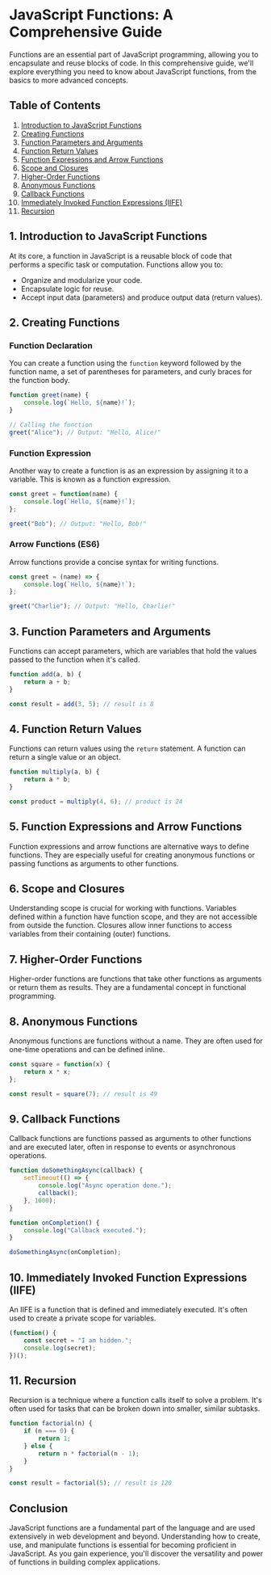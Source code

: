 # JavaScript Functions: A Comprehensive Guide

Functions are an essential part of JavaScript programming, allowing you to encapsulate and reuse blocks of code. In this comprehensive guide, we'll explore everything you need to know about JavaScript functions, from the basics to more advanced concepts.

## Table of Contents
1. [Introduction to JavaScript Functions](#introduction-to-javascript-functions)
2. [Creating Functions](#creating-functions)
3. [Function Parameters and Arguments](#function-parameters-and-arguments)
4. [Function Return Values](#function-return-values)
5. [Function Expressions and Arrow Functions](#function-expressions-and-arrow-functions)
6. [Scope and Closures](#scope-and-closures)
7. [Higher-Order Functions](#higher-order-functions)
8. [Anonymous Functions](#anonymous-functions)
9. [Callback Functions](#callback-functions)
10. [Immediately Invoked Function Expressions (IIFE)](#immediately-invoked-function-expressions-iife)
11. [Recursion](#recursion)

## 1. Introduction to JavaScript Functions

At its core, a function in JavaScript is a reusable block of code that performs a specific task or computation. Functions allow you to:

- Organize and modularize your code.
- Encapsulate logic for reuse.
- Accept input data (parameters) and produce output data (return values).

## 2. Creating Functions

### Function Declaration

You can create a function using the `function` keyword followed by the function name, a set of parentheses for parameters, and curly braces for the function body.

```javascript
function greet(name) {
    console.log(`Hello, ${name}!`);
}

// Calling the function
greet("Alice"); // Output: "Hello, Alice!"
```

### Function Expression

Another way to create a function is as an expression by assigning it to a variable. This is known as a function expression.

```javascript
const greet = function(name) {
    console.log(`Hello, ${name}!`);
};

greet("Bob"); // Output: "Hello, Bob!"
```

### Arrow Functions (ES6)

Arrow functions provide a concise syntax for writing functions.

```javascript
const greet = (name) => {
    console.log(`Hello, ${name}!`);
};

greet("Charlie"); // Output: "Hello, Charlie!"
```

## 3. Function Parameters and Arguments

Functions can accept parameters, which are variables that hold the values passed to the function when it's called.

```javascript
function add(a, b) {
    return a + b;
}

const result = add(3, 5); // result is 8
```

## 4. Function Return Values

Functions can return values using the `return` statement. A function can return a single value or an object.

```javascript
function multiply(a, b) {
    return a * b;
}

const product = multiply(4, 6); // product is 24
```

## 5. Function Expressions and Arrow Functions

Function expressions and arrow functions are alternative ways to define functions. They are especially useful for creating anonymous functions or passing functions as arguments to other functions.

## 6. Scope and Closures

Understanding scope is crucial for working with functions. Variables defined within a function have function scope, and they are not accessible from outside the function. Closures allow inner functions to access variables from their containing (outer) functions.

## 7. Higher-Order Functions

Higher-order functions are functions that take other functions as arguments or return them as results. They are a fundamental concept in functional programming.

## 8. Anonymous Functions

Anonymous functions are functions without a name. They are often used for one-time operations and can be defined inline.

```javascript
const square = function(x) {
    return x * x;
};

const result = square(7); // result is 49
```

## 9. Callback Functions

Callback functions are functions passed as arguments to other functions and are executed later, often in response to events or asynchronous operations.

```javascript
function doSomethingAsync(callback) {
    setTimeout(() => {
        console.log("Async operation done.");
        callback();
    }, 1000);
}

function onCompletion() {
    console.log("Callback executed.");
}

doSomethingAsync(onCompletion);
```

## 10. Immediately Invoked Function Expressions (IIFE)

An IIFE is a function that is defined and immediately executed. It's often used to create a private scope for variables.

```javascript
(function() {
    const secret = "I am hidden.";
    console.log(secret);
})();
```

## 11. Recursion

Recursion is a technique where a function calls itself to solve a problem. It's often used for tasks that can be broken down into smaller, similar subtasks.

```javascript
function factorial(n) {
    if (n === 0) {
        return 1;
    } else {
        return n * factorial(n - 1);
    }
}

const result = factorial(5); // result is 120
```

## Conclusion

JavaScript functions are a fundamental part of the language and are used extensively in web development and beyond. Understanding how to create, use, and manipulate functions is essential for becoming proficient in JavaScript. As you gain experience, you'll discover the versatility and power of functions in building complex applications.
